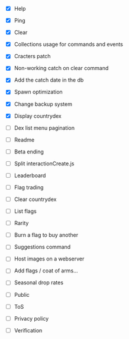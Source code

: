 - [x] Help
- [x] Ping
- [x] Clear
- [x] Collections usage for commands and events
- [x] Cracters patch
- [x] Non-working catch on clear command 
- [X] Add the catch date in the db
- [X] Spawn optimization
- [X] Change backup system
- [X] Display countrydex

- [ ] Dex list menu pagination
- [ ] Readme
- [ ] Beta ending
- [ ] Split interactionCreate.js
- [ ] Leaderboard
- [ ] Flag trading
- [ ] Clear countrydex
- [ ] List flags
- [ ] Rarity
- [ ] Burn a flag to buy another
- [ ] Suggestions command
- [ ] Host images on a webserver
- [ ] Add flags / coat of arms...
- [ ] Seasonal drop rates
- [ ] Public
- [ ] ToS
- [ ] Privacy policy
- [ ] Verification